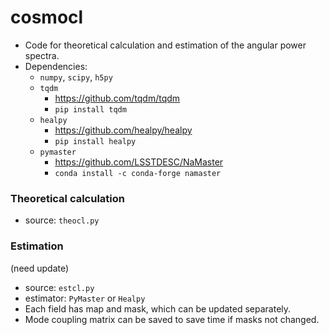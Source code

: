 # cosmocl

- Code for theoretical calculation and estimation of the angular power spectra.
- Dependencies:
  - `numpy`, `scipy`, `h5py`
  - `tqdm`
    - https://github.com/tqdm/tqdm
    - `pip install tqdm`
  - `healpy`
    - https://github.com/healpy/healpy
    - `pip install healpy`
  - `pymaster`
    - https://github.com/LSSTDESC/NaMaster
    - `conda install -c conda-forge namaster`


### Theoretical calculation
- source: `theocl.py`


### Estimation
(need update)

- source: `estcl.py`
- estimator: `PyMaster` or `Healpy`
- Each field has map and mask, which can be updated separately.
- Mode coupling matrix can be saved to save time if masks not changed.
